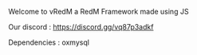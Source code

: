 Welcome to vRedM a RedM Framework made using JS



Our discord : https://discord.gg/vq87p3adkf


Dependencies : oxmysql
